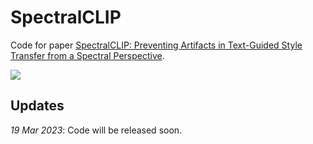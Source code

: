 # SpectralCLIP
Code for paper [SpectralCLIP: Preventing Artifacts in Text-Guided Style Transfer from a Spectral Perspective](https://arxiv.org/pdf/2303.09270.pdf).

![](images/teaser.png)

## Updates
_19 Mar 2023_: Code will be released soon.
